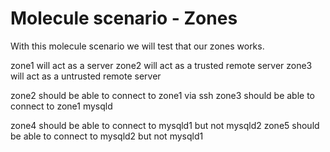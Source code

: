 Molecule scenario - Zones
=========================

With this molecule scenario we will test that our zones works.

zone1 will act as a server
zone2 will act as a trusted remote server
zone3 will act as a untrusted remote server

zone2 should be able to connect to zone1 via ssh
zone3 should be able to connect to zone1 mysqld

zone4 should be able to connect to mysqld1 but not mysqld2
zone5 should be able to connect to mysqld2 but not mysqld1
